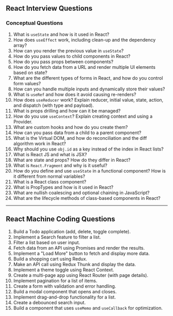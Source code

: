 ## React Interview Questions

### Conceptual Questions

1. What is `useState` and how is it used in React?
2. How does `useEffect` work, including clean-up and the dependency array?
3. How can you render the previous value in `useState`?
4. How do you pass values to child components in React?
5. How do you pass props between components?
6. How do you fetch data from a URL and render multiple UI elements based on state?
7. What are the different types of forms in React, and how do you control form values?
8. How can you handle multiple inputs and dynamically store their values?
9. What is `useRef` and how does it avoid causing re-renders?
10. How does `useReducer` work? Explain reducer, initial value, state, action, and dispatch (with type and payload).
11. What is props drilling and how can it be managed?
12. How do you use `useContext`? Explain creating context and using a Provider.
13. What are custom hooks and how do you create them?
14. How can you pass data from a child to a parent component?
15. What is the Virtual DOM, and how do reconciliation and the diff algorithm work in React?
16. Why should you use `obj.id` as a key instead of the index in React lists?
17. What is React JS and what is JSX?
18. What are state and props? How do they differ in React?
19. What is `React.Fragment` and why is it useful?
20. How do you define and use `useState` in a functional component? How is it different from normal variables?
21. What is a React class component?
22. What is PropTypes and how is it used in React?
23. What are nullish coalescing and optional chaining in JavaScript?
24. What are the lifecycle methods of class-based components in React?

---

## React Machine Coding Questions

1. Build a Todo application (add, delete, toggle complete).
2. Implement a Search feature to filter a list.
3. Filter a list based on user input.
4. Fetch data from an API using Promises and render the results.
5. Implement a "Load More" button to fetch and display more data.
6. Build a shopping cart using Redux.
7. Make an API call using Redux Thunk and display the data.
8. Implement a theme toggle using React Context.
9. Create a multi-page app using React Router (with page details).
10. Implement pagination for a list of items.
11. Create a form with validation and error handling.
12. Build a modal component that opens and closes.
13. Implement drag-and-drop functionality for a list.
14. Create a debounced search input.
15. Build a component that uses `useMemo` and `useCallback` for optimization.

